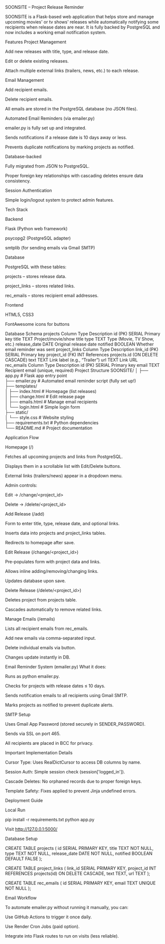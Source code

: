 SOONSITE – Project Release Reminder

SOONSITE is a Flask-based web application that helps store and manage upcoming movies' or tv shows' releases while automatically notifying some recipients when release dates are near. It is fully backed by PostgreSQL and now includes a working email notification system.

Features
Project Management

Add new releases with title, type, and release date.

Edit or delete existing releases.

Attach multiple external links (trailers, news, etc.) to each release.

Email Management

Add recipient emails.

Delete recipient emails.

All emails are stored in the PostgreSQL database (no JSON files).

Automated Email Reminders (via emailer.py)

emailer.py is fully set up and integrated.

Sends notifications if a release date is 10 days away or less.

Prevents duplicate notifications by marking projects as notified.

Database-backed

Fully migrated from JSON to PostgreSQL.

Proper foreign key relationships with cascading deletes ensure data consistency.

Session Authentication

Simple login/logout system to protect admin features.

Tech Stack

Backend

Flask (Python web framework)

psycopg2 (PostgreSQL adapter)

smtplib (for sending emails via Gmail SMTP)

Database

PostgreSQL with these tables:

projects – stores release data.

project_links – stores related links.

rec_emails – stores recipient email addresses.

Frontend

HTML5, CSS3

FontAwesome icons for buttons

Database Schema
projects
Column	Type	Description
id (PK)	SERIAL	Primary key
title	TEXT	Project/movie/show title
type	TEXT	Type (Movie, TV Show, etc.)
release_date	DATE	Original release date
notified	BOOLEAN	Whether email reminder was sent
project_links
Column	Type	Description
link_id (PK)	SERIAL	Primary key
project_id (FK)	INT	References projects.id (ON DELETE CASCADE)
text	TEXT	Link label (e.g., “Trailer”)
url	TEXT	Link URL
rec_emails
Column	Type	Description
id (PK)	SERIAL	Primary key
email	TEXT	Recipient email (unique, required)
Project Structure
SOONSITE/
│
├── app.py               # Flask app entry point  
├── emailer.py           # Automated email reminder script (fully set up!)  
├── templates/  
│   ├── index.html       # Homepage (list releases)  
│   ├── change.html      # Edit release page  
│   ├── emails.html      # Manage email recipients  
│   └── login.html       # Simple login form  
├── static/  
│   └── style.css        # Website styling  
├── requirements.txt     # Python dependencies  
└── README.md            # Project documentation  

Application Flow

Homepage (/)

Fetches all upcoming projects and links from PostgreSQL.

Displays them in a scrollable list with Edit/Delete buttons.

External links (trailers/news) appear in a dropdown menu.

Admin controls:

Edit → /change/<project_id>

Delete → /delete/<project_id>

Add Release (/add)

Form to enter title, type, release date, and optional links.

Inserts data into projects and project_links tables.

Redirects to homepage after save.

Edit Release (/change/<project_id>)

Pre-populates form with project data and links.

Allows inline adding/removing/changing links.

Updates database upon save.

Delete Release (/delete/<project_id>)

Deletes project from projects table.

Cascades automatically to remove related links.

Manage Emails (/emails)

Lists all recipient emails from rec_emails.

Add new emails via comma-separated input.

Delete individual emails via button.

Changes update instantly in DB.

Email Reminder System (emailer.py)
What it does:

Runs as python emailer.py.

Checks for projects with release dates ≤ 10 days.

Sends notification emails to all recipients using Gmail SMTP.

Marks projects as notified to prevent duplicate alerts.

SMTP Setup

Uses Gmail App Password (stored securely in SENDER_PASSWORD).

Sends via SSL on port 465.

All recipients are placed in BCC for privacy.

Important Implementation Details

Cursor Type: Uses RealDictCursor to access DB columns by name.

Session Auth: Simple session check (session['logged_in']).

Cascade Deletes: No orphaned records due to proper foreign keys.

Template Safety: Fixes applied to prevent Jinja undefined errors.

Deployment Guide

Local Run

pip install -r requirements.txt
python app.py


Visit http://127.0.0.1:5000/

Database Setup

CREATE TABLE projects (
    id SERIAL PRIMARY KEY,
    title TEXT NOT NULL,
    type TEXT NOT NULL,
    release_date DATE NOT NULL,
    notified BOOLEAN DEFAULT FALSE
);

CREATE TABLE project_links (
    link_id SERIAL PRIMARY KEY,
    project_id INT REFERENCES projects(id) ON DELETE CASCADE,
    text TEXT,
    url TEXT
);

CREATE TABLE rec_emails (
    id SERIAL PRIMARY KEY,
    email TEXT UNIQUE NOT NULL
);

Email Workflow

To automate emailer.py without running it manually, you can:

Use GitHub Actions to trigger it once daily.

Use Render Cron Jobs (paid option).

Integrate into Flask routes to run on visits (less reliable).
